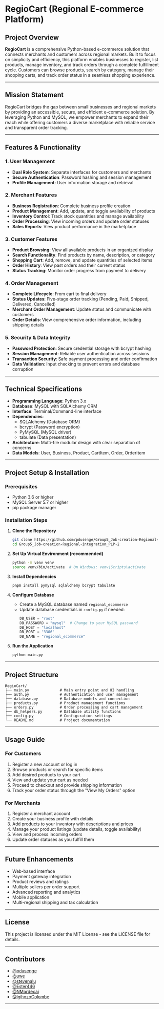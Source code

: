 # RegioCart (Regional E-commerce Platform)

## Project Overview
**RegioCart** is a comprehensive Python-based e-commerce solution that connects merchants and customers across regional markets. Built to focus on simplicity and efficiency, this platform enables businesses to register, list products, manage inventory, and track orders through a complete fulfillment cycle. Customers can browse products, search by category, manage their shopping carts, and track order status in a seamless shopping experience.

---

## Mission Statement
RegioCart bridges the gap between small businesses and regional markets by providing an accessible, secure, and efficient e-commerce solution. By leveraging Python and MySQL, we empower merchants to expand their reach while offering customers a diverse marketplace with reliable service and transparent order tracking.

---

## Features & Functionality

### 1. User Management
- **Dual Role System**: Separate interfaces for customers and merchants
- **Secure Authentication**: Password hashing and session management
- **Profile Management**: User information storage and retrieval

### 2. Merchant Features
- **Business Registration**: Complete business profile creation
- **Product Management**: Add, update, and toggle availability of products
- **Inventory Control**: Track stock quantities and manage availability
- **Order Processing**: View incoming orders and update order statuses
- **Sales Reports**: View product performance in the marketplace

### 3. Customer Features
- **Product Browsing**: View all available products in an organized display
- **Search Functionality**: Find products by name, description, or category
- **Shopping Cart**: Add, remove, and update quantities of selected items
- **Order History**: View past orders and their current status
- **Status Tracking**: Monitor order progress from payment to delivery

### 4. Order Management
- **Complete Lifecycle**: From cart to final delivery
- **Status Updates**: Five-stage order tracking (Pending, Paid, Shipped, Delivered, Cancelled)
- **Merchant Order Management**: Update status and communicate with customers
- **Order Details**: View comprehensive order information, including shipping details

### 5. Security & Data Integrity
- **Password Protection**: Secure credential storage with bcrypt hashing
- **Session Management**: Reliable user authentication across sessions
- **Transaction Security**: Safe payment processing and order confirmation
- **Data Validation**: Input checking to prevent errors and database corruption

---

## Technical Specifications

- **Programming Language**: Python 3.x
- **Database**: MySQL with SQLAlchemy ORM
- **Interface**: Terminal/Command-line interface
- **Dependencies**:
  - SQLAlchemy (Database ORM)
  - bcrypt (Password encryption)
  - PyMySQL (MySQL driver)
  - tabulate (Data presentation)
- **Architecture**: Multi-file modular design with clear separation of concerns
- **Data Models**: User, Business, Product, CartItem, Order, OrderItem

---

## Project Setup & Installation

### Prerequisites
- Python 3.6 or higher
- MySQL Server 5.7 or higher
- pip package manager

### Installation Steps

1. **Clone the Repository**
   ```bash
   git clone https://github.com/pdusenge/Group5_Job-creation-Regional-integration_PLP-2.git
   cd Group5_Job-creation-Regional-integration_PLP-2
   ```

2. **Set Up Virtual Environment (recommended)**
   ```bash
   python -m venv venv
   source venv/bin/activate  # On Windows: venv\Scripts\activate
   ```

3. **Install Dependencies**
   ```bash
   pnpm install pymysql sqlalchemy bcrypt tabulate
   ```

4. **Configure Database**
   - Create a MySQL database named `regional_ecommerce`
   - Update database credentials in `config.py` if needed:
     ```python
     DB_USER = "root"
     DB_PASSWORD = "mysql"  # Change to your MySQL password
     DB_HOST = "localhost"
     DB_PORT = "3306"
     DB_NAME = "regional_ecommerce"
     ```

5. **Run the Application**
   ```bash
   python main.py
   ```

---

## Project Structure

```
RegioCart/
├── main.py              # Main entry point and UI handling
├── auth.py              # Authentication and user management
├── database.py          # Database models and connection
├── products.py          # Product management functions
├── orders.py            # Order processing and cart management
├── db_helpers.py        # Database utility functions
├── config.py            # Configuration settings
└── README.md            # Project documentation
```

---

## Usage Guide

### For Customers
1. Register a new account or log in
2. Browse products or search for specific items
3. Add desired products to your cart
4. View and update your cart as needed
5. Proceed to checkout and provide shipping information
6. Track your order status through the "View My Orders" option

### For Merchants
1. Register a merchant account
2. Create your business profile with details
3. Add products to your inventory with descriptions and prices
4. Manage your product listings (update details, toggle availability)
5. View and process incoming orders
6. Update order statuses as you fulfill them

---

## Future Enhancements
- Web-based interface
- Payment gateway integration
- Product reviews and ratings
- Multiple sellers per order support
- Advanced reporting and analytics
- Mobile application
- Multi-regional shipping and tax calculation

---

## License
This project is licensed under the MIT License - see the LICENSE file for details.

---

## Contributors
- [@pdusenge](https://github.com/pdusenge)
- [@uwe](https://github.com/uwenayoallain)
- [@stevenalu](https://github.com/stevenalu)
- [@Ester446](https://github.com/Esther446)
- [@NMordecai](https://github.com/NMordecai)
- [@IgihozoColombe](https://github.com/IgihozoColombe)
---
